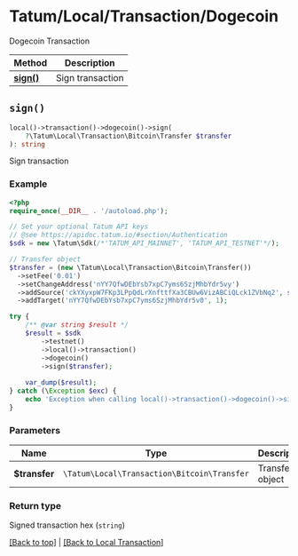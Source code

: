 # Tatum/Local/Transaction/Dogecoin

Dogecoin Transaction

Method | Description
------------- | -------------
[**sign()**](#sign) | Sign transaction

## `sign()`

```php
local()->transaction()->dogecoin()->sign(
    ?\Tatum\Local\Transaction\Bitcoin\Transfer $transfer
): string
```
Sign transaction

### Example

```php
<?php
require_once(__DIR__ . '/autoload.php');

// Set your optional Tatum API keys
// @see https://apidoc.tatum.io/#section/Authentication
$sdk = new \Tatum\Sdk(/*'TATUM_API_MAINNET', 'TATUM_API_TESTNET'*/);

// Transfer object
$transfer = (new \Tatum\Local\Transaction\Bitcoin\Transfer())
  ->setFee('0.01')
  ->setChangeAddress('nYY7QfwDEbYsb7xpC7yms6SzjMhbYdr5vy')
  ->addSource('ckYXyxpW7FKp3LPpQdLrXnfttfXa3CBUw6VizABCiQLck1ZVbNq2', str_repeat('0', 64), 0, '1010000000')
  ->addTarget('nYY7QfwDEbYsb7xpC7yms6SzjMhbYdr5v0', 1);

try {
    /** @var string $result */
    $result = $sdk
        ->testnet()
        ->local()->transaction()
        ->dogecoin()
        ->sign($transfer);
    
    var_dump($result);
} catch (\Exception $exc) {
    echo 'Exception when calling local()->transaction()->dogecoin()->sign(): ', $exc->getMessage(), PHP_EOL;
}
```

### Parameters

Name | Type | Description  | Notes
------------- | ------------- | ------------- | -------------
**$transfer** | `\Tatum\Local\Transaction\Bitcoin\Transfer` | Transfer object | 

### Return type

Signed transaction hex (`string`)

[[Back to top]](#) | [[Back to Local Transaction]](../../../README.md#local-transaction)
